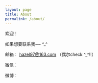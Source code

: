 ```yaml
---
layout: page
title: About
permalink: /about/
---
```

欢迎！

如果想要联系我~~ ^_^

邮箱： hazel97@163.com （偶尔check ^_^!!）

微信：

微博：
